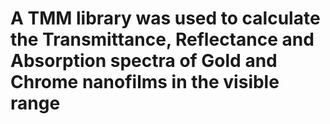 # A TMM library was used to calculate the Transmittance, Reflectance and Absorption spectra of Gold and Chrome nanofilms in the visible range
